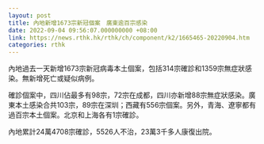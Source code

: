```yaml
---
layout: post
title: 內地新增1673宗新冠個案　廣東逾百宗感染
date: 2022-09-04 09:56:07.000000000 +08:00
link: https://news.rthk.hk/rthk/ch/component/k2/1665465-20220904.htm
categories: rthk
---
```


內地過去一天新增1673宗新冠病毒本土個案，包括314宗確診和1359宗無症狀感染。無新增死亡或疑似病例。

確診個案中，四川佔最多有98宗，72宗在成都，四川亦新增88宗無症狀感染。廣東本土感染合共103宗，89宗在深圳；西藏有556宗個案。另外，青海、遼寧都有過百宗本土個案。北京和上海各有1宗確診。

內地累計24萬4708宗確診，5526人不治，23萬3千多人康復出院。
